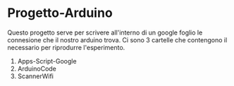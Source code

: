 # Progetto-Arduino
Questo progetto serve per scrivere all'interno di un google foglio le connesione che il nostro arduino trova.
Ci sono 3 cartelle che contengono il necessario per riprodurre l'esperimento.
1. Apps-Script-Google
2. ArduinoCode
3. ScannerWifi
